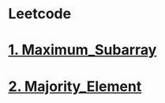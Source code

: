 # Leetcode

# [1. Maximum_Subarray](https://github.com/ashishpdeshpande/Leetcode/tree/main/cpp%20/Maximum%20Subarray%20)
# [2. Majority_Element](https://github.com/ashishpdeshpande/Leetcode/tree/main/cpp%20/Majority%20Element%20)
